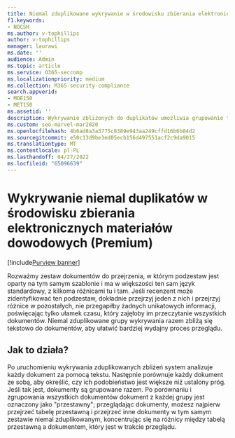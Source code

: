 ```yaml
---
title: Niemal zduplikowane wykrywanie w środowisku zbierania elektronicznych materiałów dowodowych
f1.keywords:
- NOCSH
ms.author: v-tophillips
author: v-tophillips
manager: laurawi
ms.date: ''
audience: Admin
ms.topic: article
ms.service: O365-seccomp
ms.localizationpriority: medium
ms.collection: M365-security-compliance
search.appverid:
- MOE150
- MET150
ms.assetid: ''
description: Wykrywanie zbliżonych do duplikatów umożliwia grupowanie tekstowo podobnych dokumentów podczas analizowania danych przypadków w usłudze eDiscovery (Premium).
ms.custom: seo-marvel-mar2020
ms.openlocfilehash: 4b6ad8a3a3775c8389e943aa249cffd16b6b84d2
ms.sourcegitcommit: e50c13d9be3ed05ecb156d497551acf2c9da9015
ms.translationtype: MT
ms.contentlocale: pl-PL
ms.lasthandoff: 04/27/2022
ms.locfileid: "65096639"
---
```

# <a name="near-duplicate-detection-in-ediscovery-premium"></a>Wykrywanie niemal duplikatów w środowisku zbierania elektronicznych materiałów dowodowych (Premium)

[!include[Purview banner](../includes/purview-rebrand-banner.md)]

Rozważmy zestaw dokumentów do przejrzenia, w którym podzestaw jest oparty na tym samym szablonie i ma w większości ten sam język standardowy, z kilkoma różnicami tu i tam. Jeśli recenzent może zidentyfikować ten podzestaw, dokładnie przejrzyj jeden z nich i przejrzyj różnice w pozostałych, nie przegapiłby żadnych unikatowych informacji, poświęcając tylko ułamek czasu, który zajęłoby im przeczytanie wszystkich dokumentów. Niemal zduplikowane grupy wykrywania razem zbliżą się tekstowo do dokumentów, aby ułatwić bardziej wydajny proces przeglądu.

## <a name="how-does-it-work"></a>Jak to działa?

Po uruchomieniu wykrywania zduplikowanych zbliżeń system analizuje każdy dokument za pomocą tekstu. Następnie porównuje każdy dokument ze sobą, aby określić, czy ich podobieństwo jest większe niż ustalony próg. Jeśli tak jest, dokumenty są grupowane razem. Po porównaniu i zgrupowania wszystkich dokumentów dokument z każdej grupy jest oznaczony jako "przestawny"; przeglądając dokumenty, możesz najpierw przejrzeć tabelę przestawną i przejrzeć inne dokumenty w tym samym zestawie niemal zduplikowanym, koncentrując się na różnicy między tabelą przestawną a dokumentem, który jest w trakcie przeglądu.
